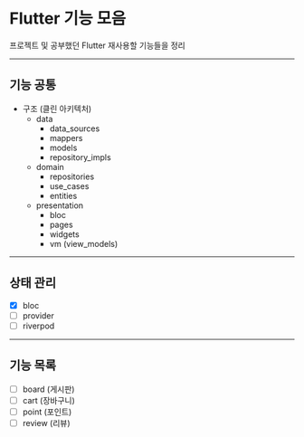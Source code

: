 # Flutter 기능 모음

프로젝트 및 공부했던 Flutter 재사용할 기능들을 정리

---

## 기능 공통 
- 구조 (클린 아키텍처)
  - data
    - data_sources
    - mappers
    - models
    - repository_impls
  - domain
    - repositories
    - use_cases
    - entities
  - presentation
    - bloc
    - pages
    - widgets
    - vm (view_models)
  
---
## 상태 관리
- [x] bloc
- [ ] provider
- [ ] riverpod

---
## 기능 목록
- [ ] board (게시판)
- [ ] cart (장바구니)
- [ ] point (포인트)
- [ ] review (리뷰)
